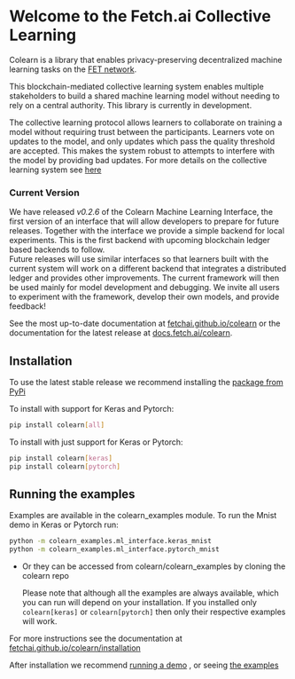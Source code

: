 # Welcome to the Fetch.ai Collective Learning

Colearn is a library that enables privacy-preserving decentralized machine learning tasks on the [FET network](https://fetch.ai/).

This blockchain-mediated collective learning system enables multiple stakeholders to build a shared 
machine learning model without needing to rely on a central authority. 
This library is currently in development. 

The collective learning protocol allows learners to collaborate on training a model without requiring trust between the participants. Learners vote on updates to the model, and only updates which pass the quality threshold are accepted. This makes the system robust to attempts to interfere with the model by providing bad updates. For more details on the collective learning system see [here](https://fetchai.github.io/colearn/about/)

### Current Version

We have released *v0.2.6* of the Colearn Machine Learning Interface, the first version of an interface that will allow developers to prepare for future releases. 
Together with the interface we provide a simple backend for local experiments. This is the first backend with upcoming blockchain ledger based backends to follow.  
Future releases will use similar interfaces so that learners built with the current system will work on a different backend that integrates a distributed ledger and provides other improvements.
The current framework will then be used mainly for model development and debugging.
We invite all users to experiment with the framework, develop their own models, and provide feedback!

See the most up-to-date documentation at [fetchai.github.io/colearn](https://fetchai.github.io/colearn/) 
or the documentation for the latest release at [docs.fetch.ai/colearn](https://docs.fetch.ai/colearn/).

## Installation

To use the latest stable release we recommend installing the [package from PyPi](https://pypi.org/project/colearn/)

To install with support for Keras and Pytorch:
   ```bash
   pip install colearn[all]
   ```
To install with just support for Keras or Pytorch:

   ```bash
   pip install colearn[keras]
   pip install colearn[pytorch]
   ```

## Running the examples

Examples are available in the colearn_examples module. To run the Mnist demo in Keras or Pytorch run:
   ```bash
   python -m colearn_examples.ml_interface.keras_mnist
   python -m colearn_examples.ml_interface.pytorch_mnist
   ```
- Or they can be accessed from colearn/colearn_examples by cloning the colearn repo

    Please note that although all the examples are always available, which you can run will depend on your installation. 
    If you installed only `colearn[keras]` or `colearn[pytorch]` then only their respective examples will work. 


For more instructions see the documentation at [fetchai.github.io/colearn/installation](https://fetchai.github.io/colearn/installation/)

After installation we recommend [running a demo](https://fetchai.github.io/colearn/demo/)
, or seeing [the examples](https://fetchai.github.io/colearn/examples/)





